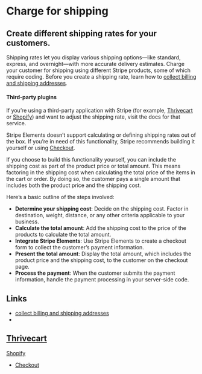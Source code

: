 # Charge for shipping

## Create different shipping rates for your customers.

Shipping rates let you display various shipping options—like standard, express,
and overnight—with more accurate delivery estimates. Charge your customer for
shipping using different Stripe products, some of which require coding. Before
you create a shipping rate, learn how to [collect billing and shipping
addresses](https://docs.stripe.com/payments/advanced/collect-addresses).

#### Third-party plugins

If you’re using a third-party application with Stripe (for example,
[Thrivecart](https://support.thrivecart.com/help/setting-your-physical-fulfilment-shipping-options/)
or
[Shopify](https://help.shopify.com/en/manual/shipping/setting-up-and-managing-your-shipping/setting-up-shipping-rates))
and want to adjust the shipping rate, visit the docs for that service.

Stripe Elements doesn’t support calculating or defining shipping rates out of
the box. If you’re in need of this functionality, Stripe recommends building it
yourself or using [Checkout](https://docs.stripe.com/payments/checkout).

If you choose to build this functionality yourself, you can include the shipping
cost as part of the product price or total amount. This means factoring in the
shipping cost when calculating the total price of the items in the cart or
order. By doing so, the customer pays a single amount that includes both the
product price and the shipping cost.

Here’s a basic outline of the steps involved:

- **Determine your shipping cost**: Decide on the shipping cost. Factor in
destination, weight, distance, or any other criteria applicable to your
business.
- **Calculate the total amount**: Add the shipping cost to the price of the
products to calculate the total amount.
- **Integrate Stripe Elements**: Use Stripe Elements to create a checkout form
to collect the customer’s payment information.
- **Present the total amount**: Display the total amount, which includes the
product price and the shipping cost, to the customer on the checkout page.
- **Process the payment**: When the customer submits the payment information,
handle the payment processing in your server-side code.

## Links

- [collect billing and shipping
addresses](https://docs.stripe.com/payments/advanced/collect-addresses)
-
[Thrivecart](https://support.thrivecart.com/help/setting-your-physical-fulfilment-shipping-options/)
-
[Shopify](https://help.shopify.com/en/manual/shipping/setting-up-and-managing-your-shipping/setting-up-shipping-rates)
- [Checkout](https://docs.stripe.com/payments/checkout)